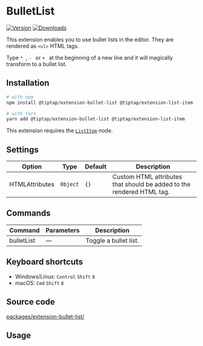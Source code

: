 # BulletList
[![Version](https://img.shields.io/npm/v/@tiptap/extension-bullet-list.svg?label=version)](https://www.npmjs.com/package/@tiptap/extension-bullet-list)
[![Downloads](https://img.shields.io/npm/dm/@tiptap/extension-bullet-list.svg)](https://npmcharts.com/compare/@tiptap/extension-bullet-list?minimal=true)

This extension enables you to use bullet lists in the editor. They are rendered as `<ul>` HTML tags.

Type <code>*&nbsp;</code>, <code>-&nbsp;</code> or <code>+&nbsp;</code> at the beginning of a new line and it will magically transform to a bullet list.

## Installation
```bash
# with npm
npm install @tiptap/extension-bullet-list @tiptap/extension-list-item

# with Yarn
yarn add @tiptap/extension-bullet-list @tiptap/extension-list-item
```

This extension requires the [`ListItem`](/api/nodes/list-item) node.

## Settings
| Option         | Type     | Default | Description                                                           |
| -------------- | -------- | ------- | --------------------------------------------------------------------- |
| HTMLAttributes | `Object` | `{}`    | Custom HTML attributes that should be added to the rendered HTML tag. |

## Commands
| Command    | Parameters | Description           |
| ---------- | ---------- | --------------------- |
| bulletList | —          | Toggle a bullet list. |

## Keyboard shortcuts
* Windows/Linux: `Control`&nbsp;`Shift`&nbsp;`8`
* macOS: `Cmd`&nbsp;`Shift`&nbsp;`8`

## Source code
[packages/extension-bullet-list/](https://github.com/ueberdosis/tiptap/blob/main/packages/extension-bullet-list/)

## Usage
<demo name="Nodes/BulletList" highlight="3-5,17-18,37-38" />
